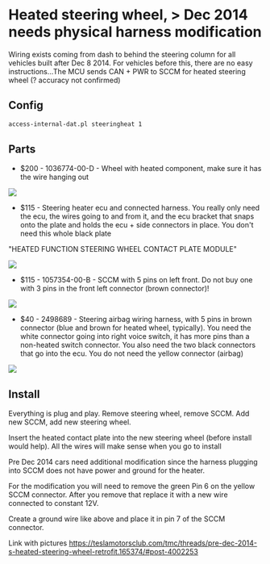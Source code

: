 # Heated steering wheel, > Dec 2014 needs physical harness modification

Wiring exists coming from dash to behind the steering column for all vehicles built after Dec 8 2014. For vehicles before this, there are no easy instructions...The MCU sends CAN + PWR to SCCM for heated steering wheel (? accuracy not confirmed)

## Config

```bash
access-internal-dat.pl steeringheat 1
```

## Parts

* $200 - 1036774-00-D - Wheel with heated component, make sure it has the wire hanging out

![](https://i.imgur.com/6AMML5Q.jpg)

* $115 - Steering heater ecu and connected harness. You really only need the ecu, the wires going to and from it, and the ecu bracket that snaps onto the plate and holds the ecu + side connectors in place. You don't need this whole black plate 

"HEATED FUNCTION STEERING WHEEL CONTACT PLATE MODULE"

![](https://i.imgur.com/rVTehNB.jpg)

* $115 - 1057354-00-B - SCCM with 5 pins on left front. Do not buy one with 3 pins in the front left connector (brown connector)!

![](https://i.imgur.com/oG38xw6.png)

* $40 - 2498689 - Steering airbag wiring harness, with 5 pins in brown connector (blue and brown for heated wheel, typically). You need the white connector going into right voice switch, it has more pins than a non-heated switch connector. You also need the two black connectors that go into the ecu. You do not need the yellow connector (airbag)

![](https://i.imgur.com/KF0iur4.jpg)

## Install

Everything is plug and play. Remove steering wheel, remove SCCM. Add new SCCM, add new steering wheel.

Insert the heated contact plate into the new steering wheel (before install would help). All the wires will make sense when you go to install

Pre Dec 2014 cars need additional modification since the harness plugging into SCCM does not have power and ground for the heater.

For the modification you will need to remove the green Pin 6 on the yellow SCCM connector. After you remove that replace it with a new wire connected to constant 12V.

Create a ground wire like above and place it in pin 7 of the SCCM connector.


Link with pictures https://teslamotorsclub.com/tmc/threads/pre-dec-2014-s-heated-steering-wheel-retrofit.165374/#post-4002253
